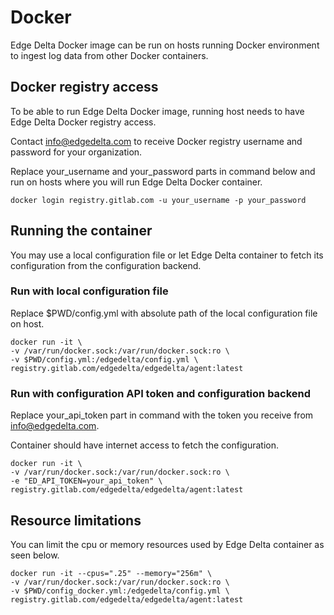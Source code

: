# Docker

Edge Delta Docker image can be run on hosts running Docker environment to ingest log data from other Docker containers.

## Docker registry access

To be able to run Edge Delta Docker image, running host needs to have Edge Delta Docker registry access.

Contact info@edgedelta.com to receive Docker registry username and password for your organization.

Replace your_username and your_password parts in command below and run on hosts where you will run Edge Delta Docker container.

```
docker login registry.gitlab.com -u your_username -p your_password
```

## Running the container

You may use a local configuration file or let Edge Delta container to fetch its configuration from the configuration backend.

### Run with local configuration file

Replace $PWD/config.yml with absolute path of the local configuration file on host.

```
docker run -it \
-v /var/run/docker.sock:/var/run/docker.sock:ro \
-v $PWD/config.yml:/edgedelta/config.yml \
registry.gitlab.com/edgedelta/edgedelta/agent:latest
```

### Run with configuration API token and configuration backend

Replace your_api_token part in command with the token you receive from info@edgedelta.com.

Container should have internet access to fetch the configuration.

```
docker run -it \
-v /var/run/docker.sock:/var/run/docker.sock:ro \
-e "ED_API_TOKEN=your_api_token" \
registry.gitlab.com/edgedelta/edgedelta/agent:latest
```

## Resource limitations

You can limit the cpu or memory resources used by Edge Delta container as seen below.

```
docker run -it --cpus=".25" --memory="256m" \
-v /var/run/docker.sock:/var/run/docker.sock:ro \
-v $PWD/config_docker.yml:/edgedelta/config.yml \
registry.gitlab.com/edgedelta/edgedelta/agent:latest
```

